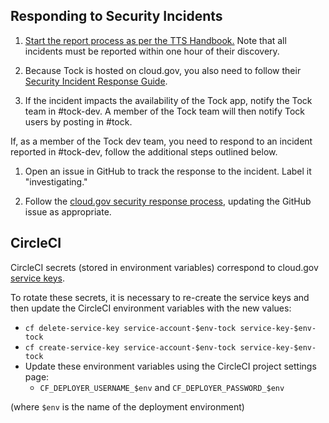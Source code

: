 ## Responding to Security Incidents

1. [Start the report process as per the TTS Handbook.](https://handbook.tts.gsa.gov/security-incidents/) Note that all incidents must be reported within one hour of their discovery.

1. Because Tock is hosted on cloud.gov, you also need to follow their [Security Incident Response Guide](https://cloud.gov/docs/ops/security-ir/).

1. If the incident impacts the availability of the Tock app, notify the Tock team in #tock-dev. A member of the Tock team will then notify Tock users by posting in #tock.


If, as a member of the Tock dev team, you need to respond to an incident reported in #tock-dev, follow the additional steps outlined below.

1. Open an issue in GitHub to track the response to the incident. Label it "investigating."

1. Follow the [cloud.gov security response process](https://cloud.gov/docs/ops/security-ir-checklist/), updating the GitHub issue as appropriate.

## CircleCI

CircleCI secrets (stored in environment variables) correspond to cloud.gov [service keys](https://docs.cloudfoundry.org/devguide/services/service-keys.html).

To rotate these secrets, it is necessary to re-create the service keys and then update the CircleCI environment variables with the new values:

- `cf delete-service-key service-account-$env-tock service-key-$env-tock`
- `cf create-service-key service-account-$env-tock service-key-$env-tock`
- Update these environment variables using the CircleCI project settings page:
  - `CF_DEPLOYER_USERNAME_$env` and `CF_DEPLOYER_PASSWORD_$env`

(where `$env` is the name of the deployment environment)
